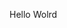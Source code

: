 Hello Wolrd




























































































































































































































































































































































































































































































































































































































































































































































































































































































































































































































































































































































































































































































































































































































































































































































































































































































































































































































































































































































































































































































































































































































































































































































































































































































































































































































































































































































































































































































































































































































































































































































































































































































































































































































































































































































































































































































































































































































































































































































































































































































































































































































































































































































































































































































































































































































































































































































































































